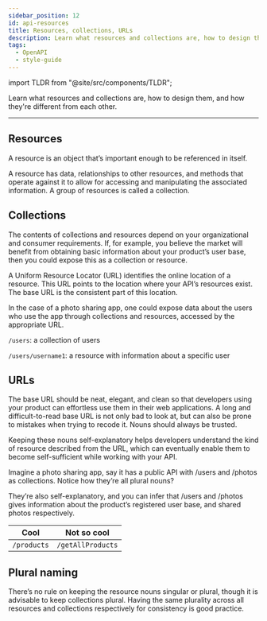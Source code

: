 ```yaml
---
sidebar_position: 12
id: api-resources
title: Resources, collections, URLs
description: Learn what resources and collections are, how to design them, and how they're different from each other
tags:
  - OpenAPI
  - style-guide
---
```


import TLDR from "@site/src/components/TLDR";

<TLDR>

Learn what resources and collections are, how to design them, and how they're different from each other.

</TLDR>

---

## Resources

A resource is an object that’s important enough to be referenced in itself.

A resource has data, relationships to other resources, and methods that operate against it to allow for accessing and manipulating the associated information.
A group of resources is called a collection.

## Collections

The contents of collections and resources depend on your organizational and consumer requirements.
If, for example, you believe the market will benefit from obtaining basic information about your product’s user base, then you could expose this as a collection or resource.

A Uniform Resource Locator (URL) identifies the online location of a resource.
This URL points to the location where your API’s resources exist.
The base URL is the consistent part of this location.

In the case of a photo sharing app, one could expose data about the users who use the app through collections and resources, accessed by the appropriate URL.

`/users`: a collection of users

`/users/username1`: a resource with information about a specific user

## URLs

The base URL should be neat, elegant, and clean so that developers using your product can effortless use them in their web applications.
A long and difficult-to-read base URL is not only bad to look at, but can also be prone to mistakes when trying to recode it.
Nouns should always be trusted.

Keeping these nouns self-explanatory helps developers understand the kind of resource described from the URL,
which can eventually enable them to become self-sufficient while working with your API.

Imagine a photo sharing app, say it has a public API with /users and /photos as collections.
Notice how they’re all plural nouns?

They’re also self-explanatory, and you can infer that /users and /photos gives information about the product’s registered user base, and shared photos respectively.

|Cool|Not so cool|
|-|-|
|`/products`|`/getAllProducts`|

## Plural naming

There’s no rule on keeping the resource nouns singular or plural, though it is advisable to keep collections plural.
Having the same plurality across all resources and collections respectively for consistency is good practice.

